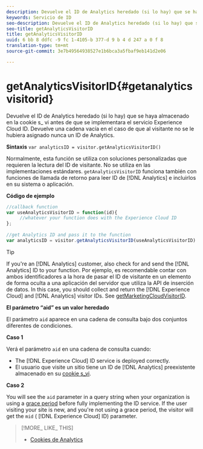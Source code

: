 ```yaml
---
description: Devuelve el ID de Analytics heredado (si lo hay) que se haya almacenado en la cookie s_ vi antes de que se implementara el servicio Experience Cloud ID. Devuelve una cadena vacía en el caso de que al visitante no se le hubiera asignado nunca un ID de Analytics.
keywords: Servicio de ID
seo-description: Devuelve el ID de Analytics heredado (si lo hay) que se haya almacenado en la cookie s_ vi antes de que se implementara el servicio Experience Cloud ID. Devuelve una cadena vacía en el caso de que al visitante no se le hubiera asignado nunca un ID de Analytics.
seo-title: getAnalyticsVisitorID
title: getAnalyticsVisitorID
uuid: 6 bb 8 ddfc -9 fc 1-4105-b 377-d 9 b 4 d 247 a 0 f 8
translation-type: tm+mt
source-git-commit: 3e7b49564938527e1b6bca3a5fbaf9eb141d2e06

---
```



# getAnalyticsVisitorID{#getanalyticsvisitorid}

Devuelve el ID de Analytics heredado (si lo hay) que se haya almacenado en la cookie s_ vi antes de que se implementara el servicio Experience Cloud ID. Devuelve una cadena vacía en el caso de que al visitante no se le hubiera asignado nunca un ID de Analytics.

**Sintaxis** `var analyticsID = visitor.getAnalyticsVisitorID()`

Normalmente, esta función se utiliza con soluciones personalizadas que requieren la lectura del ID de visitante. No se utiliza en las implementaciones estándares. `getAnalyticsVisitorID` funciona también con funciones de llamada de retorno para leer ID de [!DNL Analytics] e incluirlos en su sistema o aplicación.

**Código de ejemplo**

```js
//callback function 
var useAnalyticsVisitorID = function(id){ 
     //whatever your function does with the Experience Cloud ID 
}; 
 
//get Analytics ID and pass it to the function 
var analyticsID = visitor.getAnalyticsVisitorID(useAnalyticsVisitorID)
```

>[!TIP]
>
>If you&#39;re an [!DNL Analytics] customer, also check for and send the [!DNL Analytics] ID to your function. Por ejemplo, es recomendable contar con ambos identificadores a la hora de pasar el ID de visitante en un elemento de forma oculta a una aplicación del servidor que utiliza la API de inserción de datos. In this case, you should collect and return the [!DNL Experience Cloud] and [!DNL Analytics] visitor IDs. See [getMarketingCloudVisitorID](../../library/get-set/getmcvid.md).

**El parámetro “aid” es un valor heredado**

El parámetro `aid` aparece en una cadena de consulta bajo dos conjuntos diferentes de condiciones.

**Caso 1**

Verá el parámetro `aid` en una cadena de consulta cuando:

* The [!DNL Experience Cloud] ID service is deployed correctly.
* El usuario que visite un sitio tiene un ID de [!DNL Analytics] preexistente almacenado en su [cookie s_vi](https://marketing.adobe.com/resources/help/en_US/whitepapers/cookies/?f=cookies_analytics.html).

**Caso 2**

You will see the `aid` parameter in a query string when your organization is using a [grace period](../../reference/analytics-reference/grace-period.md) before fully implementing the ID service. If the user visiting your site is new, and you&#39;re not using a grace period, the visitor will get the `mid` ( [!DNL Experience Cloud] ID) parameter.

>[!MORE_ LIKE_ THIS]
>
>* [Cookies de Analytics](https://marketing.adobe.com/resources/help/en_US/whitepapers/cookies/cookies_analytics.html)

